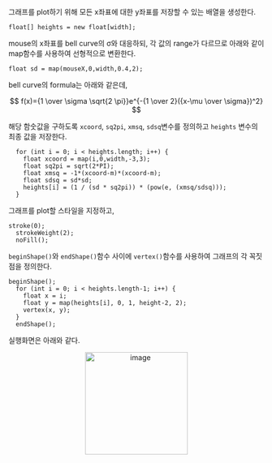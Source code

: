 그래프를 plot하기 위해 모든 x좌표에 대한 y좌표를 저장할 수 있는 배열을 생성한다.

```processing
float[] heights = new float[width];
```

mouse의 x좌표를 bell curve의 σ와 대응하되, 각 값의 range가 다르므로 아래와 같이 map함수를 사용하여 선형적으로 변환한다.

```processing
float sd = map(mouseX,0,width,0.4,2);
```

bell curve의 formula는 아래와 같은데,

$$ f(x)={1 \over \sigma \sqrt{2 \pi}}e^{-{1 \over 2}({x-\mu \over \sigma})^2} $$

해당 함숫값을 구하도록 `xcoord`, `sq2pi`, `xmsq`, `sdsq`변수를 정의하고 `heights` 변수의 최종 값을 저장한다.

```processing
  for (int i = 0; i < heights.length; i++) {
    float xcoord = map(i,0,width,-3,3);
    float sq2pi = sqrt(2*PI);                   
    float xmsq = -1*(xcoord-m)*(xcoord-m);      
    float sdsq = sd*sd;                         
    heights[i] = (1 / (sd * sq2pi)) * (pow(e, (xmsq/sdsq)));  
  }
```

그래프를 plot할 스타일을 지정하고, 

```processing
stroke(0);
  strokeWeight(2);
  noFill();
```

`beginShape()`와 `endShape()`함수 사이에 `vertex()`함수를 사용하여 그래프의 각 꼭짓점을 정의한다.

```processing
beginShape();
  for (int i = 0; i < heights.length-1; i++) {
    float x = i; 
    float y = map(heights[i], 0, 1, height-2, 2);
    vertex(x, y);
  }
  endShape();
```

실행화면은 아래와 같다.

<p align="center">
<img width="202" alt="image" src="https://user-images.githubusercontent.com/94269897/223624919-cc1fb419-f892-4ed8-80bc-31eaacdb8a57.png">
</p>

